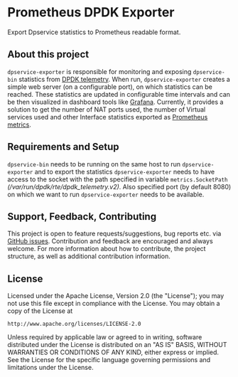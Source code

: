 # Prometheus DPDK Exporter

Export Dpservice statistics to Prometheus readable format.

## About this project

`dpservice-exporter` is responsible for monitoring and exposing `dpservice-bin` statistics from [DPDK telemetry](https://doc.dpdk.org/guides/howto/telemetry.html). When run, `dpservice-exporter` creates a simple web server (on a configurable port), on which statistics can be reached. These statistics are updated in configurable time intervals and can be then visualized in dashboard tools like [Grafana](https://grafana.com/). Currently, it provides a solution to get the number of NAT ports used, the number of Virtual services used and other Interface statistics exported as [Prometheus metrics](https://prometheus.io/docs/instrumenting/exposition_formats/).

## Requirements and Setup

`dpservice-bin` needs to be running on the same host to run `dpservice-exporter` and to export the statistics `dpservice-exporter` needs to have access to the socket with the path specified in variable `metrics.SocketPath` *(/var/run/dpdk/rte/dpdk_telemetry.v2)*.
Also specified port (by default 8080) on which we want to run `dpservice-exporter` needs to be available.

## Support, Feedback, Contributing

This project is open to feature requests/suggestions, bug reports etc. via [GitHub issues](https://github.com/ironcore/dpservice/issues). Contribution and feedback are encouraged and always welcome. For more information about how to contribute, the project structure, as well as additional contribution information.

## License
Licensed under the Apache License, Version 2.0 (the "License");
you may not use this file except in compliance with the License.
You may obtain a copy of the License at

    http://www.apache.org/licenses/LICENSE-2.0

Unless required by applicable law or agreed to in writing, software
distributed under the License is distributed on an "AS IS" BASIS,
WITHOUT WARRANTIES OR CONDITIONS OF ANY KIND, either express or implied.
See the License for the specific language governing permissions and
limitations under the License.
